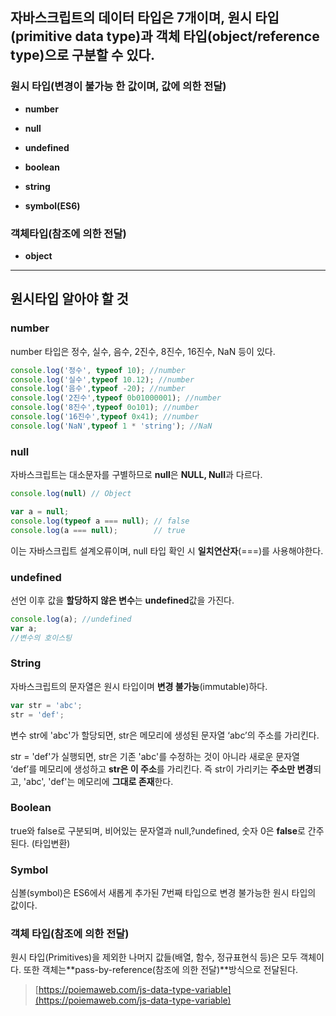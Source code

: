 ## 자바스크립트의 데이터 타입은 7개이며, **원시 타입**(primitive data type)과 **객체 타입**(object/reference type)으로 구분할 수 있다.

### **원시 타입(변경이 불가능 한 값이며, 값에 의한 전달)**

-   **number**
    
-   **null**
    
-   **undefined**
    
-   **boolean**
    
-   **string**
    
-   **symbol(ES6)**
    

### **객체타입(참조에 의한 전달)**

-   **object**
    

---

## **원시타입 알아야 할 것**

### **number**

number 타입은 정수, 실수, 음수, 2진수, 8진수, 16진수, NaN 등이 있다.

~~~javascript
console.log('정수', typeof 10); //number
console.log('실수',typeof 10.12); //number
console.log('음수',typeof -20); //number
console.log('2진수',typeof 0b01000001); //number
console.log('8진수',typeof 0o101); //number
console.log('16진수',typeof 0x41); //number
console.log('NaN',typeof 1 * 'string'); //NaN

~~~

### **null**

자바스크립트는 대소문자를 구별하므로 **null**은 **NULL, Null**과 다르다.

~~~javascript
console.log(null) // Object

var a = null;
console.log(typeof a === null); // false
console.log(a === null);        // true
~~~

이는 자바스크립트 설계오류이며, null 타입 확인 시 **일치연산자**(===)를 사용해야한다.

### **undefined**

선언 이후 값을 **할당하지 않은 변수**는 **undefined**값을 가진다.

~~~javascript
console.log(a); //undefined
var a;
//변수의 호이스팅
~~~

### **String**

자바스크립트의 문자열은 원시 타입이며 **변경 불가능**(immutable)하다.

~~~javascript
var str = 'abc';
str = 'def';
~~~

변수 str에 'abc'가 할당되면, str은 메모리에 생성된 문자열 ‘abc’의 주소를 가리킨다.

str = 'def'가 실행되면, str은 기존 'abc'를 수정하는 것이 아니라 새로운 문자열 ‘def’를 메모리에 생성하고 **str은 이 주소**를 가리킨다. 즉 str이 가리키는 **주소만 변경**되고, 'abc', 'def'는 메모리에 **그대로 존재**한다.

### **Boolean**

true와 false로 구분되며, 비어있는 문자열과 null,?undefined, 숫자 0은 **false**로 간주된다. (타입변환)

### **Symbol**

심볼(symbol)은 ES6에서 새롭게 추가된 7번째 타입으로 변경 불가능한 원시 타입의 값이다.

### **객체 타입(참조에 의한 전달)**

원시 타입(Primitives)을 제외한 나머지 값들(배열, 함수, 정규표현식 등)은 모두 객체이다. 또한 객체는**pass-by-reference(참조에 의한 전달)**방식으로 전달된다.

> [https://poiemaweb.com/js-data-type-variable](https://poiemaweb.com/js-data-type-variable)
